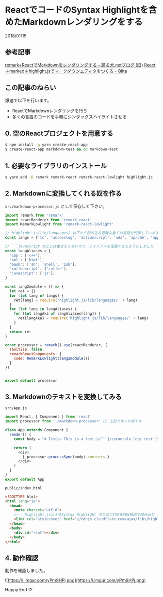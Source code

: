 # ReactでコードのSyntax Highlightを含めたMarkdownレンダリングをする
2018/01/15

## 参考記事
[remark+ReactでMarkdownをレンダリングする – 踊る犬.netブログ (旧)](https://blog.odoruinu.net/2016/12/09/rendering-markdown-with-remark-react/)
[React＋marked＋highlight.jsでマークダウンエディタをつくる - Qiita](https://qiita.com/bmf_san/items/fe2b4b4591dd17ee7103)

## この記事のねらい

爆速で以下を行います。

* ReactでMarkdownレンダリングを行う
* 多くの言語のコードを手軽にシンタックスハイライトさせる

## 0. 空のReactプロジェクトを用意する

```sh
$ npm install -g yarn create-react-app
$ create-react-app markdown-test && cd markdown-test
```

## 1. 必要なライブラリのインストール

```sh
$ yarn add -D remark remark-react remark-react-lowlight highlight.js
```

## 2. Markdownに変換してくれる奴を作る

`src/markdown-processor.js` として保存して下さい。
```js
import remark from 'remark'
import reactRenderer from 'remark-react'
import RemarkLowlight from 'remark-react-lowlight'

// highlight.js/lib/languages/ 以下から読み込み可能な全ての言語を列挙しています (2018/01/15 時点)
const langs = ['1c', 'accesslog', 'actionscript', 'ada', 'apache', 'applescript', 'cpp', 'arduino', 'armasm', 'xml', 'asciidoc', 'aspectj', 'autohotkey', 'autoit', 'avrasm', 'axapta', 'bash', 'basic', 'bnf', 'brainfuck', 'cal', 'capnproto', 'ceylon', 'clojure', 'clojure-repl', 'cmake', 'coffeescript', 'coq', 'cos', 'crmsh', 'crystal', 'cs', 'csp', 'css', 'd', 'markdown', 'dart', 'delphi', 'diff', 'django', 'dns', 'dockerfile', 'dos', 'dsconfig', 'dts', 'dust', 'elixir', 'elm', 'ruby', 'erb', 'erlang-repl', 'erlang', 'excel', 'fix', 'fortran', 'fsharp', 'gams', 'gauss', 'gcode', 'gherkin', 'glsl', 'go', 'golo', 'gradle', 'groovy', 'haml', 'handlebars', 'haskell', 'haxe', 'hsp', 'htmlbars', 'http', 'inform7', 'ini', 'irpf90', 'java', 'javascript', 'json', 'julia', 'kotlin', 'lasso', 'ldif', 'less', 'lisp', 'livecodeserver', 'livescript', 'lsl', 'lua', 'makefile', 'mathematica', 'matlab', 'maxima', 'mel', 'mercury', 'mipsasm', 'mizar', 'perl', 'mojolicious', 'monkey', 'moonscript', 'nginx', 'nimrod', 'nix', 'nsis', 'objectivec', 'ocaml', 'openscad', 'oxygene', 'parser3', 'pf', 'php', 'pony', 'powershell', 'processing', 'profile', 'prolog', 'protobuf', 'puppet', 'purebasic', 'python', 'q', 'qml', 'r', 'rib', 'roboconf', 'rsl', 'ruleslanguage', 'rust', 'scala', 'scheme', 'scilab', 'scss', 'smali', 'smalltalk', 'sml', 'sqf', 'sql', 'stan', 'stata', 'step21', 'stylus', 'swift', 'taggerscript', 'yaml', 'tap', 'tcl', 'tex', 'thrift', 'tp', 'twig', 'typescript', 'vala', 'vbnet', 'vbscript', 'vbscript-html', 'verilog', 'vhdl', 'vim', 'x86asm', 'xl', 'xquery', 'zephir']

// ```javascript などとは書きたくないので、エイリアスを定義できるようにしました
const langAliases = {
  'cpp': ['c++'],
  'xml': ['html'],
  'bash': ['sh', 'shell', 'zsh'],
  'coffeescript': ['coffee'],
  'javascript': ['js'],
}

const lang2module = () => {
  let ret = {}
  for (let lang of langs) {
    ret[lang] = require('highlight.js/lib/languages/' + lang)
  }
  for (let lang in langAliases) {
    for (let langAka of langAliases[lang]) {
      ret[langAka] = require('highlight.js/lib/languages/' + lang)
    }
  }
  return ret
}

const processor = remark().use(reactRenderer, {
  sanitize: false,
  remarkReactComponents: {
    code: RemarkLowlight(lang2module())
  }
})


export default processor
```

## 3. Markdownのテキストを変換してみる
`src/App.js`
```js
import React, { Component } from 'react'
import processor from './markdown-processor' // 上記で作った奴です

class App extends Component {
  render() {
    const body = "# Test\n This is a test.\n```js\nconsole.log('test')\n```"

    return (
      <div>
        { processor.processSync(body).contents }
      </div>
    )
  }
}
export default App
```

`public/index.html`

```html
<!DOCTYPE html>
<html lang="ja">
  <head>
    <meta charset="utf-8">
    <!-- highlight.jsによるSyntax Highlight のためにCSSをCDN経由で読み込む -->
    <link rel="stylesheet" href="//cdnjs.cloudflare.com/ajax/libs/highlight.js/9.2.0/styles/default.min.css">
  </head>
  <body>
    <div id="root"></div>
  </body>
</html>
```

## 4. 動作確認

動作を確認しました。

![https://i.imgur.com/yPm9HPj.png](https://i.imgur.com/yPm9HPj.png)

Happy End ♡
